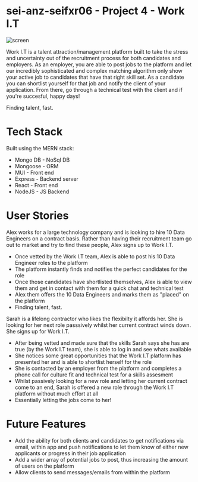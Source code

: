 # sei-anz-seifxr06 - Project 4 - Work I.T

![screen](https://user-images.githubusercontent.com/26127452/165869270-d08a3c44-2bd5-4953-8f55-485207ae06ac.png)

Work I.T is a talent attraction/management platform built to take the stress and uncertainty out of the recruitment process for both candidates and employers. As an employer, you are able to post jobs to the platform and let our incredibly sophisticated and complex matching algorithm only show your active job to candidates that have that right skill set.
As a candidate you can shortlist yourself for that job and notify the client of your application. From there, go through a technical test with the client and if you're succesful, happy days! 

Finding talent, fast.

# Tech Stack

Built using the MERN stack:

* Mongo DB - NoSql DB
* Mongoose - ORM
* MUI - Front end
* Express - Backend server
* React - Front end
* NodeJS - JS Backend

# User Stories
Alex works for a large technology company and is looking to hire 10 Data Engineers on a contract basis. Rather than having their recruitment team go out to market and try to find these people, Alex signs up to Work I.T.
* Once vetted by the Work I.T team, Alex is able to post his 10 Data Engineer roles to the platform
* The platform instantly finds and notifies the perfect candidates for the role
* Once those candidates have shortlisted themselves, Alex is able to view them and get in contact with them for a quick chat and technical test
* Alex them offers the 10 Data Engineers and marks them as "placed" on the platform
* Finding talent, fast.

Sarah is a lifelong contractor who likes the flexibilty it affords her. She is looking for her next role passsively whilst her current contract winds down. She signs up for Work I.T.
* After being vetted and made sure that the skills Sarah says she has are true (by the Work I.T team), she is able to log in and see whats available
* She notices some great opportunities that the Work I.T platform has presented her and is able to shortlist herself for the role
* She is contacted by an employer from the platform and completes a phone call for culture fit and technical test for a skills assesment
* Whilst passively looking for a new role and letting her current contract come to an end, Sarah is offered a new role through the Work I.T platform without much effort at all
* Essentially letting the jobs come to her!

# Future Features
* Add the ability for both clients and candidates to get notifications via email, within app and push notifications to let them know of either new applicants or progress in their job application
* Add a wider array of potential jobs to post, thus increasing the amount of users on the platform
* Allow clients to send messages/emails from within the platform
